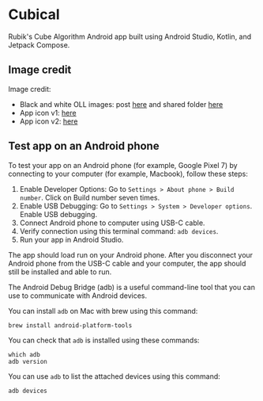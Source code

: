 # Cubical

Rubik's Cube Algorithm Android app built using Android Studio, Kotlin, and Jetpack Compose.

## Image credit

Image credit:
- Black and white OLL images: post [here](https://www.reddit.com/r/Cubers/comments/fasyjp/a_customizable_and_printable_oll_cheat_sheet/) and shared folder [here](https://drive.google.com/drive/folders/1h1-GcQoMm-jq69Iz5cCoAJIHs-_CqNmD)
- App icon v1: [here](https://www.etsy.com/listing/478040894/rubiks-cube-screen-print-black-and-white)
- App icon v2: [here](https://tex.stackexchange.com/questions/459254/easy-way-to-generate-rubiks-cube-diagrams)

## Test app on an Android phone

To test your app on an Android phone (for example, Google Pixel 7) by connecting to your computer (for example, Macbook),
follow these steps:
1. Enable Developer Options: Go to `Settings > About phone > Build number`. Click on Build number seven times.
2. Enable USB Debugging: Go to `Settings > System > Developer options`. Enable USB debugging.
3. Connect Android phone to computer using USB-C cable.
4. Verify connection using this terminal command: `adb devices`.
5. Run your app in Android Studio.

The app should load run on your Android phone.
After you disconnect your Android phone from the USB-C cable and your computer,
the app should still be installed and able to run. 

The Android Debug Bridge (adb) is a useful command-line tool that you can use to communicate with Android devices.

You can install `adb` on Mac with brew using this command:
```
brew install android-platform-tools
```
You can check that `adb` is installed using these commands:
```
which adb
adb version
```
You can use `adb` to list the attached devices using this command:
```
adb devices
```
